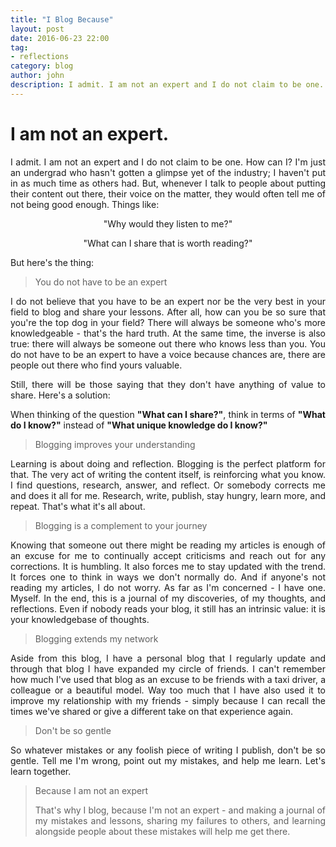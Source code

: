 ```yaml
---
title: "I Blog Because"
layout: post
date: 2016-06-23 22:00
tag:
- reflections
category: blog
author: john
description: I admit. I am not an expert and I do not claim to be one. How can I? I'm just an undergrad who hasn't gotten a glimpse yet of the industry; I haven't put in as much time as others had. But whenever I talk to people about putting their content out there, their voice on the matter, they would often tell me of not being good enough.
---
```


<h1>I am not an expert.</h1>

<p align="justify">I admit. I am not an expert and I do not claim to be one. How can I? I'm just an undergrad who hasn't gotten a glimpse yet of the industry; I haven't put in as much time as others had. But, whenever I talk to people about putting their content out there, their voice on the matter, they would often tell me of not being good enough. Things like:</p>

 <center>

 <p>"Why would they listen to me?"</p>

 <p>"What can I share that is worth reading?"</p>

 </center>

 <p>But here's the thing:</p>

 > You do not have to be an expert

 <p align="justify">I do not believe that you have to be an expert nor be the very best in your field to blog and share your lessons. After all, how can you be so sure that you're the top dog in your field? There will always be someone who's more knowledgeable - that's the hard truth. At the same time, the inverse is also true: there will always be someone out there who knows less than you. You do not have to be an expert to have a voice because chances are, there are people out there who find yours valuable. </p>

 <p align="justify">Still, there will be those saying that they don't have anything of value to share. Here's a solution:</p>

 <p align="justify">When thinking of the question <strong>"What can I share?"</strong>, think in terms of <strong>"What do I know?"</strong> instead of <strong>"What unique knowledge do I know?"</strong></p>

 > Blogging improves your understanding

 <p align="justify">Learning is about doing and reflection. Blogging is the perfect platform for that. The very act of writing the content itself, is reinforcing what you know. I find questions, research, answer, and reflect. Or somebody corrects me and does it all for me. Research, write, publish, stay hungry, learn more, and repeat. That's what it's all about.</p>

 > Blogging is a complement to your journey

 <p align="justify">Knowing that someone out there might be reading my articles is enough of an excuse for me to continually accept criticisms and reach out for any corrections. It is humbling. It also forces me to stay updated with the trend. It forces one to think in ways we don't normally do. And if anyone's not reading my articles, I do not worry. As far as I'm concerned - I have one. Myself. In the end, this is a journal of my discoveries, of my thoughts, and reflections. Even if nobody reads your blog, it still has an intrinsic value: it is your knowledgebase of thoughts.</p>

 > Blogging extends my network

 <p align="justify">Aside from this blog, I have a personal blog that I regularly update and through that blog I have expanded my circle of friends. I can't remember how much I've used that blog as an excuse to be friends with a taxi driver, a colleague or a beautiful model. Way too much that I have also used it to improve my relationship with my friends - simply because I can recall the times we've shared or give a different take on that experience again.</p>

 > Don't be so gentle

<p align="justify">So whatever mistakes or any foolish piece of writing I publish, don't be so gentle. Tell me I'm wrong, point out my mistakes, and help me learn. Let's learn together.</p>

 > Because I am not an expert
 >  <p align="justify">That's why I blog, because I'm not an expert - and making a journal of my mistakes and lessons, sharing my failures to others, and learning alongside people about these mistakes will help me get there. </p>

